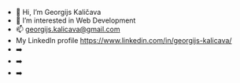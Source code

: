 - 👋 Hi, I’m Georgijs Kaličava
- 👀 I’m interested in Web Development
- 📫 georgijs.kalicava@gmail.com
- My LinkedIn profile https://www.linkedin.com/in/georgijs-kalicava/
- :arrow_right:
- :arrow_right:
- :arrow_right:
<!---
Georgkali/Georgkali is a ✨ special ✨ repository because its `README.md` (this file) appears on your GitHub profile.
You can click the Preview link to take a look at your changes.
--->
